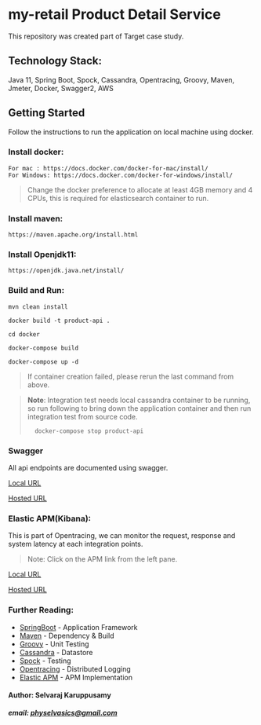 # my-retail Product Detail Service
This repository was created part of Target case study.

## Technology Stack:
Java 11, Spring Boot, Spock, Cassandra, Opentracing, Groovy, Maven, Jmeter, Docker, Swagger2, AWS

## Getting Started
Follow the instructions to run the application on local machine using docker.

### Install docker:

```
For mac : https://docs.docker.com/docker-for-mac/install/
For Windows: https://docs.docker.com/docker-for-windows/install/
```
> Change the docker preference to allocate at least 4GB memory and 4 CPUs, this is required for elasticsearch container to run.


### Install maven:
```
https://maven.apache.org/install.html
```

### Install Openjdk11:
```
https://openjdk.java.net/install/
```

### Build and Run:

```
mvn clean install

docker build -t product-api .

cd docker

docker-compose build

docker-compose up -d
```
> If container creation failed, please rerun the last command from above. 

> **Note**: Integration test needs local cassandra container to be running, so run following to bring down the application container and then run integration test from source code.
>
> ```
>   docker-compose stop product-api
> ```


### Swagger
All api endpoints are documented using swagger.

[Local URL](http://localhost/swagger-ui.html)

[Hosted URL](http://99.79.62.181/swagger-ui.html)

### Elastic APM(Kibana):
This is part of Opentracing, we can monitor the request, response and system latency at each integration points.
> Note: Click on the APM link from the left pane. 

[Local URL](http://localhost:5601)

[Hosted URL](http://99.79.62.181:5601)
 
### Further Reading:
* [SpringBoot](https://docs.spring.io/spring-boot/docs/current/reference/htmlsingle/) - Application Framework
* [Maven](https://maven.apache.org/developers/index.html) - Dependency & Build
* [Groovy](http://groovy-lang.org/documentation.html) - Unit Testing
* [Cassandra](http://cassandra.apache.org/doc/latest/architecture/index.html) - Datastore
* [Spock](http://spockframework.org/spock/docs/1.1/index.html) - Testing
* [Opentracing](https://opentracing.io/docs/overview/) - Distributed Logging
* [Elastic APM](https://www.elastic.co/products/apm) - APM Implementation


#### Author: Selvaraj Karuppusamy
        
   ***email: physelvasics@gmail.com***
